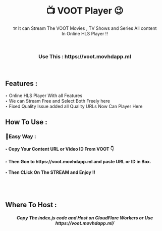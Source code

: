 <h1 align="center">📺 VOOT Player 😉</h1>

<p align="center"> ⚒ It can Stream The VOOT Movies , TV Shows and Series All content <br> In Online HLS Player !!</p>
<br>
<h3 align="center"> Use This : https://voot.movhdapp.ml </h3><br>
<h2> Features :</h2>

‣ Online HLS Player With all Features <br>
‣ We can Stream Free and Select Both Freely here<br>
‣ Fixed Quality Issue added all Quality URLs Now Can Player Here <br>

## How To Use :

<h3>🔐Easy Way :</h3>

<h4>
‣ Copy Your Content URL or Video ID From VOOT 👇 <br><br>
‣ Then Gon to https://voot.movhdapp.ml and paste URL or ID in Box. <br><br>
‣ Then CLick On The STREAM and Enjoy !!  <br>

</h4>

<br><br>



<h2> Where To Host : </h2>

<h5 align="center"> Copy The index.js code and Host on CloudFlare Workers  or Use https://voot.movhdapp.ml/

